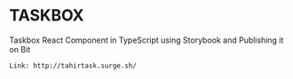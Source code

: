 # TASKBOX
 Taskbox React Component in TypeScript using Storybook and Publishing it on Bit
	
	Link: http://tahirtask.surge.sh/

